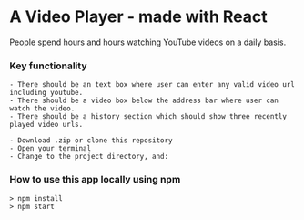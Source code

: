 # A Video Player - made with React

People spend hours and hours watching YouTube videos on a daily basis. 

### Key functionality
```
- There should be an text box where user can enter any valid video url including youtube.
- There should be a video box below the address bar where user can watch the video.
- There should be a history section which should show three recently played video urls.

- Download .zip or clone this repository
- Open your terminal
- Change to the project directory, and:
```
### How to use this app locally using npm
```
> npm install
> npm start
```
